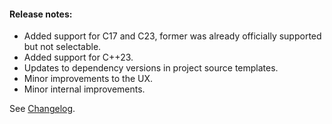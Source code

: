 #### Release notes:

* Added support for C17 and C23, former was already officially supported but not selectable.
* Added support for C++23.
* Updates to dependency versions in project source templates.
* Minor improvements to the UX.
* Minor internal improvements.

See [Changelog](https://github.com/raven-computing/project-init/blob/v1.7.6/CHANGELOG.md).
